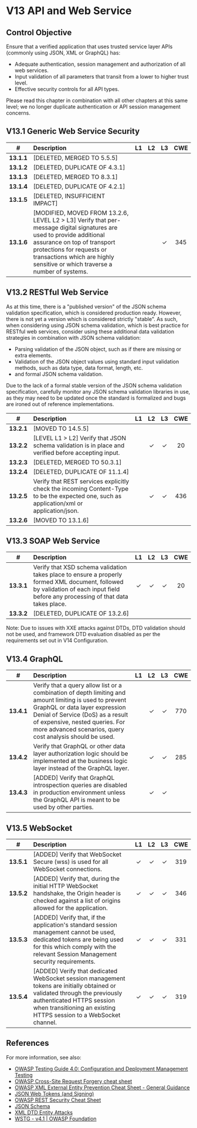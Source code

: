 # V13 API and Web Service

## Control Objective

Ensure that a verified application that uses trusted service layer APIs (commonly using JSON, XML or GraphQL) has:

* Adequate authentication, session management and authorization of all web services.
* Input validation of all parameters that transit from a lower to higher trust level.
* Effective security controls for all API types.

Please read this chapter in combination with all other chapters at this same level; we no longer duplicate authentication or API session management concerns.

## V13.1 Generic Web Service Security

| # | Description | L1 | L2 | L3 | CWE |
| :---: | :--- | :---: | :---: | :---: | :---: |
| **13.1.1** | [DELETED, MERGED TO 5.5.5] | | | | |
| **13.1.2** | [DELETED, DUPLICATE OF 4.3.1] | | | | |
| **13.1.3** | [DELETED, MERGED TO 8.3.1] | | | | |
| **13.1.4** | [DELETED, DUPLICATE OF 4.2.1] | | | | |
| **13.1.5** | [DELETED, INSUFFICIENT IMPACT] | | | | |
| **13.1.6** | [MODIFIED, MOVED FROM 13.2.6, LEVEL L2 > L3] Verify that per-message digital signatures are used to provide additional assurance on top of transport protections for requests or transactions which are highly sensitive or which traverse a number of systems. | | | ✓ | 345 |

## V13.2 RESTful Web Service

As at this time, there is a "published version" of the JSON schema validation specification, which is considered production ready. However, there is not yet a version which is considered strictly "stable". As such, when considering using JSON schema validation, which is best practice for RESTful web services, consider using these additional data validation strategies in combination with JSON schema validation:

* Parsing validation of the JSON object, such as if there are missing or extra elements.
* Validation of the JSON object values using standard input validation methods, such as data type, data format, length, etc.
* and formal JSON schema validation.

Due to the lack of a formal stable version of the JSON schema validation specification, carefully monitor any JSON schema validation libraries in use, as they may need to be updated once the standard is formalized and bugs are ironed out of reference implementations.

| # | Description | L1 | L2 | L3 | CWE |
| :---: | :--- | :---: | :---: | :---: | :---: |
| **13.2.1** | [MOVED TO 14.5.5] | | | | |
| **13.2.2** | [LEVEL L1 > L2] Verify that JSON schema validation is in place and verified before accepting input. | | ✓ | ✓ | 20 |
| **13.2.3** | [DELETED, MERGED TO 50.3.1] | | | | |
| **13.2.4** | [DELETED, DUPLICATE OF 11.1.4] | | | | |
| **13.2.5** | Verify that REST services explicitly check the incoming Content-Type to be the expected one, such as application/xml or application/json. | | ✓ | ✓ | 436 |
| **13.2.6** | [MOVED TO 13.1.6] | | | | |

## V13.3 SOAP Web Service

| # | Description | L1 | L2 | L3 | CWE |
| :---: | :--- | :---: | :---: | :---: | :---: |
| **13.3.1** | Verify that XSD schema validation takes place to ensure a properly formed XML document, followed by validation of each input field before any processing of that data takes place. | ✓ | ✓ | ✓ | 20 |
| **13.3.2** | [DELETED, DUPLICATE OF 13.2.6] | | | | |

Note: Due to issues with XXE attacks against DTDs, DTD validation should not be used, and framework DTD evaluation disabled as per the requirements set out in V14 Configuration.

## V13.4 GraphQL

| # | Description | L1 | L2 | L3 | CWE |
| :---: | :--- | :---: | :---: | :---: | :---: |
| **13.4.1** | Verify that a query allow list or a combination of depth limiting and amount limiting is used to prevent GraphQL or data layer expression Denial of Service (DoS) as a result of expensive, nested queries. For more advanced scenarios, query cost analysis should be used. | | ✓ | ✓ | 770 |
| **13.4.2** | Verify that GraphQL or other data layer authorization logic should be implemented at the business logic layer instead of the GraphQL layer. | | ✓ | ✓ | 285 |
| **13.4.3** | [ADDED] Verify that GraphQL introspection queries are disabled in production environment unless the GraphQL API is meant to be used by other parties. | | ✓ | ✓ | |

## V13.5 WebSocket

| # | Description | L1 | L2 | L3 | CWE |
| :---: | :--- | :---: | :---: | :---: | :---: |
| **13.5.1** | [ADDED] Verify that WebSocket Secure (wss) is used for all WebSocket connections. | ✓ | ✓ | ✓ | 319 |
| **13.5.2** | [ADDED] Verify that, during the initial HTTP WebSocket handshake, the Origin header is checked against a list of origins allowed for the application. | ✓ | ✓ | ✓ | 346 |
| **13.5.3** | [ADDED] Verify that, if the application's standard session management cannot be used, dedicated tokens are being used for this which comply with the relevant Session Management security requirements. | ✓ | ✓ | ✓ | 331 |
| **13.5.4** | [ADDED] Verify that dedicated WebSocket session management tokens are initially obtained or validated through the previously authenticated HTTPS session when transitioning an existing HTTPS session to a WebSocket channel. | ✓ | ✓ | ✓ | 319 |

## References

For more information, see also:

* [OWASP Testing Guide 4.0: Configuration and Deployment Management Testing](https://owasp.org/www-project-web-security-testing-guide/v41/4-Web_Application_Security_Testing/02-Configuration_and_Deployment_Management_Testing/README.html)
* [OWASP Cross-Site Request Forgery cheat sheet](https://cheatsheetseries.owasp.org/cheatsheets/Cross-Site_Request_Forgery_Prevention_Cheat_Sheet.html)
* [OWASP XML External Entity Prevention Cheat Sheet - General Guidance](https://cheatsheetseries.owasp.org/cheatsheets/XML_External_Entity_Prevention_Cheat_Sheet.html#general-guidance)
* [JSON Web Tokens (and Signing)](https://jwt.io/)
* [OWASP REST Security Cheat Sheet](https://cheatsheetseries.owasp.org/cheatsheets/REST_Security_Cheat_Sheet.html)
* [JSON Schema](https://json-schema.org/specification.html)
* [XML DTD Entity Attacks](https://portswigger.net/web-security/xxe)
* [WSTG - v4.1 | OWASP Foundation](https://owasp.org/www-project-web-security-testing-guide/v41/4-Web_Application_Security_Testing/11-Client_Side_Testing/10-Testing_WebSockets)
